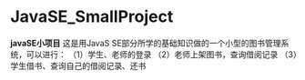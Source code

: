 # JavaSE_SmallProject
**javaSE小项目**
这是用JavaS SE部分所学的基础知识做的一个小型的图书管理系统，可以进行：
（1）学生、老师的登录
（2）老师上架图书，查询借阅记录
（3）学生借书、查询自己的借阅记录、还书
